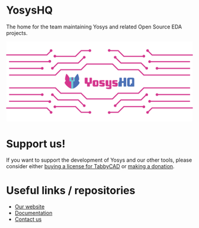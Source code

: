 # YosysHQ

The home for the team maintaining Yosys and related Open Source EDA projects.

![banner](banner.png)

# Support us!

If you want to support the development of Yosys and our other tools, please consider either [buying a license for TabbyCAD](https://www.yosyshq.com/products-and-services) or [making a donation](https://www.yosyshq.com/support-us).

# Useful links / repositories

* [Our website](https://www.yosyshq.com/about)
* [Documentation](https://yosyshq.readthedocs.io/en/latest/)
* [Contact us](https://www.yosyshq.com/contact)
